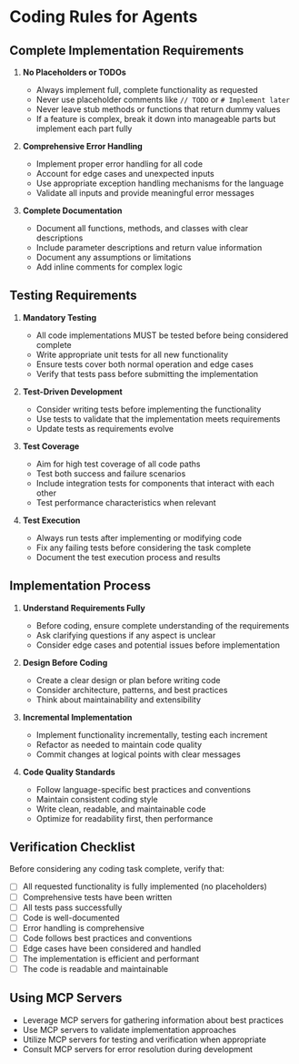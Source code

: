 # Coding Rules for Agents

## Complete Implementation Requirements

1. **No Placeholders or TODOs**
   - Always implement full, complete functionality as requested
   - Never use placeholder comments like `// TODO` or `# Implement later`
   - Never leave stub methods or functions that return dummy values
   - If a feature is complex, break it down into manageable parts but implement each part fully

2. **Comprehensive Error Handling**
   - Implement proper error handling for all code
   - Account for edge cases and unexpected inputs
   - Use appropriate exception handling mechanisms for the language
   - Validate all inputs and provide meaningful error messages

3. **Complete Documentation**
   - Document all functions, methods, and classes with clear descriptions
   - Include parameter descriptions and return value information
   - Document any assumptions or limitations
   - Add inline comments for complex logic

## Testing Requirements

1. **Mandatory Testing**
   - All code implementations MUST be tested before being considered complete
   - Write appropriate unit tests for all new functionality
   - Ensure tests cover both normal operation and edge cases
   - Verify that tests pass before submitting the implementation

2. **Test-Driven Development**
   - Consider writing tests before implementing the functionality
   - Use tests to validate that the implementation meets requirements
   - Update tests as requirements evolve

3. **Test Coverage**
   - Aim for high test coverage of all code paths
   - Test both success and failure scenarios
   - Include integration tests for components that interact with each other
   - Test performance characteristics when relevant

4. **Test Execution**
   - Always run tests after implementing or modifying code
   - Fix any failing tests before considering the task complete
   - Document the test execution process and results

## Implementation Process

1. **Understand Requirements Fully**
   - Before coding, ensure complete understanding of the requirements
   - Ask clarifying questions if any aspect is unclear
   - Consider edge cases and potential issues before implementation

2. **Design Before Coding**
   - Create a clear design or plan before writing code
   - Consider architecture, patterns, and best practices
   - Think about maintainability and extensibility

3. **Incremental Implementation**
   - Implement functionality incrementally, testing each increment
   - Refactor as needed to maintain code quality
   - Commit changes at logical points with clear messages

4. **Code Quality Standards**
   - Follow language-specific best practices and conventions
   - Maintain consistent coding style
   - Write clean, readable, and maintainable code
   - Optimize for readability first, then performance

## Verification Checklist

Before considering any coding task complete, verify that:

- [ ] All requested functionality is fully implemented (no placeholders)
- [ ] Comprehensive tests have been written
- [ ] All tests pass successfully
- [ ] Code is well-documented
- [ ] Error handling is comprehensive
- [ ] Code follows best practices and conventions
- [ ] Edge cases have been considered and handled
- [ ] The implementation is efficient and performant
- [ ] The code is readable and maintainable

## Using MCP Servers

- Leverage MCP servers for gathering information about best practices
- Use MCP servers to validate implementation approaches
- Utilize MCP servers for testing and verification when appropriate
- Consult MCP servers for error resolution during development